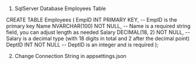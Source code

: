1. SqlServer Database Employees Table

CREATE TABLE Employees (
    EmpID INT PRIMARY KEY,          -- EmpID is the primary key
    Name NVARCHAR(100) NOT NULL,    -- Name is a required string field, you can adjust length as needed
    Salary DECIMAL(18, 2) NOT NULL, -- Salary is a decimal type (with 18 digits in total and 2 after the decimal point)
    DeptID INT NOT NULL             -- DeptID is an integer and is required
);

2. Change Connection String in appsettings.json
